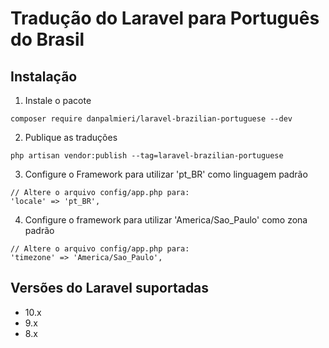 # Tradução do Laravel para Português do Brasil

## Instalação

1.  Instale o pacote

```shell
composer require danpalmieri/laravel-brazilian-portuguese --dev
```

2.  Publique as traduções

```shell
php artisan vendor:publish --tag=laravel-brazilian-portuguese
```

3.  Configure o Framework para utilizar 'pt_BR' como linguagem padrão

```
// Altere o arquivo config/app.php para:
'locale' => 'pt_BR',
```

4. Configure o framework para utilizar 'America/Sao_Paulo' como zona padrão

```
// Altere o arquivo config/app.php para:
'timezone' => 'America/Sao_Paulo',
```

## Versões do Laravel suportadas

-   10.x
-   9.x
-   8.x
